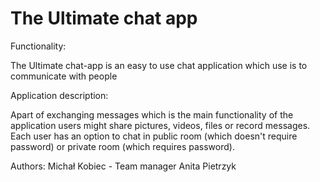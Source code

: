 # The Ultimate chat app
Functionality:

The Ultimate chat-app is an easy to use chat application which use is to communicate with people

Application description:

Apart of exchanging messages which is the main functionality of the application users might share pictures, videos, files or record messages. Each user has an option to chat in public room (which doesn't require password) or private room (which requires password).

Authors:
Michał Kobiec - Team manager
Anita Pietrzyk 
